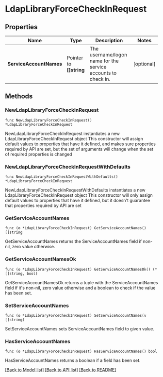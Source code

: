 # LdapLibraryForceCheckInRequest


## Properties

Name | Type | Description | Notes
------------ | ------------- | ------------- | -------------
**ServiceAccountNames** | Pointer to **[]string** | The username/logon name for the service accounts to check in. | [optional] 



## Methods


### NewLdapLibraryForceCheckInRequest

`func NewLdapLibraryForceCheckInRequest() *LdapLibraryForceCheckInRequest`

NewLdapLibraryForceCheckInRequest instantiates a new LdapLibraryForceCheckInRequest object
This constructor will assign default values to properties that have it defined,
and makes sure properties required by API are set, but the set of arguments
will change when the set of required properties is changed

### NewLdapLibraryForceCheckInRequestWithDefaults

`func NewLdapLibraryForceCheckInRequestWithDefaults() *LdapLibraryForceCheckInRequest`

NewLdapLibraryForceCheckInRequestWithDefaults instantiates a new LdapLibraryForceCheckInRequest object
This constructor will only assign default values to properties that have it defined,
but it doesn't guarantee that properties required by API are set


### GetServiceAccountNames

`func (o *LdapLibraryForceCheckInRequest) GetServiceAccountNames() []string`

GetServiceAccountNames returns the ServiceAccountNames field if non-nil, zero value otherwise.

### GetServiceAccountNamesOk

`func (o *LdapLibraryForceCheckInRequest) GetServiceAccountNamesOk() (*[]string, bool)`

GetServiceAccountNamesOk returns a tuple with the ServiceAccountNames field if it's non-nil, zero value otherwise
and a boolean to check if the value has been set.

### SetServiceAccountNames

`func (o *LdapLibraryForceCheckInRequest) SetServiceAccountNames(v []string)`

SetServiceAccountNames sets ServiceAccountNames field to given value.


### HasServiceAccountNames

`func (o *LdapLibraryForceCheckInRequest) HasServiceAccountNames() bool`

HasServiceAccountNames returns a boolean if a field has been set.









[[Back to Model list]](../README.md#documentation-for-models) [[Back to API list]](../README.md#documentation-for-api-endpoints) [[Back to README]](../README.md)


